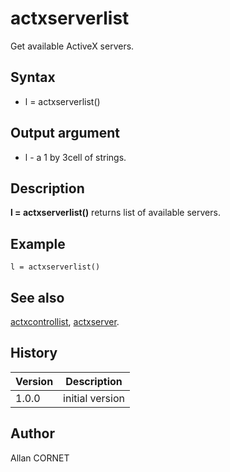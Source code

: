 

# actxserverlist

Get available ActiveX servers.

## Syntax

- l = actxserverlist()

## Output argument

 - l - a 1 by 3cell of strings.

## Description


  <p><b>l = actxserverlist()</b> returns list of available servers.</p>


## Example

```Nelson
l = actxserverlist()
```

## See also

[actxcontrollist](actxcontrollist.md), [actxserver](actxserver.md).
## History

|Version|Description|
|------|------|
|1.0.0|initial version|


## Author

Allan CORNET



